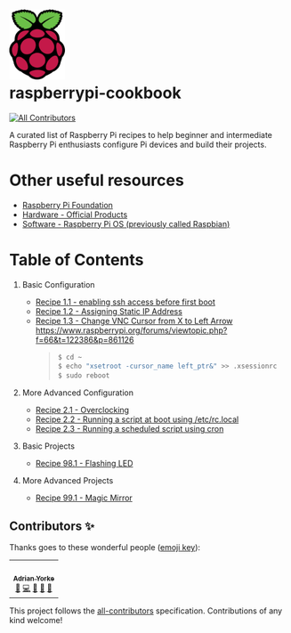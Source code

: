 # <img src="img/Raspberry%20Pi%20Logo/Colour/Screen/PNG/RPi-Logo-SCREEN.png" width="100"/><br>raspberrypi-cookbook
<!-- ALL-CONTRIBUTORS-BADGE:START - Do not remove or modify this section -->
[![All Contributors](https://img.shields.io/badge/all_contributors-1-orange.svg?style=flat-square)](#contributors-)
<!-- ALL-CONTRIBUTORS-BADGE:END -->

A curated list of Raspberry Pi recipes to help beginner and intermediate Raspberry Pi enthusiasts configure Pi devices and build their projects.

# Other useful resources
* [Raspberry Pi Foundation](https://www.raspberrypi.org/)
* [Hardware - Official Products](https://www.raspberrypi.org/products/)
* [Software - Raspberry Pi OS (previously called Raspbian)](https://www.raspberrypi.org/software/)

# Table of Contents
1. Basic Configuration<br>
   * [Recipe 1.1 - enabling ssh access before first boot](src/section_01/recipe_01_01.md)<br>
   * [Recipe 1.2 - Assigning Static IP Address](src/section_01/recipe_01_02.md)<br>
   * [Recipe 1.3 - Change VNC Cursor from X to Left Arrow](src/section_01/recipe_01_03.md)<br>
     https://www.raspberrypi.org/forums/viewtopic.php?f=66&t=122386&p=861126<br>
     > ```bash
     > $ cd ~
     > $ echo "xsetroot -cursor_name left_ptr&" >> .xsessionrc
     > $ sudo reboot
     > ```

1. More Advanced Configuration<br>
   * [Recipe 2.1 - Overclocking](src/section_02/recipe_02_01.md)<br>
   * [Recipe 2.2 - Running a script at boot using /etc/rc.local](src/section_02/recipe_02_02.md)<br>
   * [Recipe 2.3 - Running a scheduled script using cron](src/section_02/recipe_02_03.md)<br>

1. Basic Projects<br>
   * [Recipe 98.1 - Flashing LED](src/section_98/recipe_98_01.md)<br>

1. More Advanced Projects<br>
   * [Recipe 99.1 - Magic Mirror](src/section_99/recipe_99_01.md)<br>

## Contributors ✨

Thanks goes to these wonderful people ([emoji key](https://allcontributors.org/docs/en/emoji-key)):

<!-- ALL-CONTRIBUTORS-LIST:START - Do not remove or modify this section -->
<!-- prettier-ignore-start -->
<!-- markdownlint-disable -->
<table>
  <tr>
    <td align="center"><a href="https://github.com/adrianyorke"><img src="https://avatars.githubusercontent.com/u/30093433?v=4?s=100" width="100px;" alt=""/><br /><sub><b>Adrian Yorke</b></sub></a><br /><a href="#maintenance-adrianyorke" title="Maintenance">🚧</a> <a href="https://github.com/adrianyorke/raspberrypi-cookbook/commits?author=adrianyorke" title="Code">💻</a> <a href="https://github.com/adrianyorke/raspberrypi-cookbook/commits?author=adrianyorke" title="Documentation">📖</a> <a href="#ideas-adrianyorke" title="Ideas, Planning, & Feedback">🤔</a> <a href="https://github.com/adrianyorke/raspberrypi-cookbook/pulls?q=is%3Apr+reviewed-by%3Aadrianyorke" title="Reviewed Pull Requests">👀</a></td>
  </tr>
</table>

<!-- markdownlint-restore -->
<!-- prettier-ignore-end -->

<!-- ALL-CONTRIBUTORS-LIST:END -->

This project follows the [all-contributors](https://github.com/all-contributors/all-contributors) specification. Contributions of any kind welcome!
